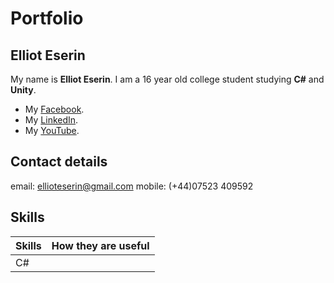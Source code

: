 # Portfolio
## Elliot Eserin

My name is **Elliot Eserin**. I am a 16 year old college student studying **C#** and **Unity**.

- My [Facebook](https://www.facebook.com).
- My [LinkedIn](https://www.LinkedIn.com).
- My [YouTube](https://www.YouTube.com).

## Contact details

email: ellioteserin@gmail.com
mobile: (+44)07523 409592 

## Skills

| Skills | How they are useful |
| ------ | ------------------- |
| C#     |                     |
